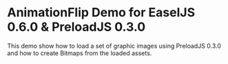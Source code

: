  AnimationFlip Demo for EaselJS 0.6.0 & PreloadJS 0.3.0
=========================================================

This demo show how to load a set of graphic images using
PreloadJS 0.3.0 and how to create Bitmaps from the loaded 
assets.






